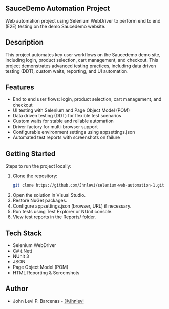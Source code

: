 ## SauceDemo Automation Project

Web automation project using Selenium WebDriver to perform end to end (E2E) testing on the demo Saucedemo website.

## Description

This project automates key user workflows on the Saucedemo demo site, including login, product selection, cart management, and checkout. This project demonstrates advanced testing practices, including data driven testing (DDT), custom waits, reporting, and UI automation.

## Features

- End to end user flows: login, product selection, cart management, and checkout
- UI testing with Selenium and Page Object Model (POM)
- Data driven testing (DDT) for flexible test scenarios
- Custom waits for stable and reliable automation
- Driver factory for multi-browser support
- Configurable environment settings using appsettings.json
- Automated test reports with screenshots on failure

## Getting Started

Steps to run the project locally:

1. Clone the repository:
   ```bash
   git clone https://github.com/Jhnlevi/selenium-web-automation-1.git
   ```
2. Open the solution in Visual Studio.
3. Restore NuGet packages.
4. Configure appsettings.json (browser, URL) if necessary.
5. Run tests using Test Explorer or NUnit console.
6. View test reports in the Reports/ folder.

## Tech Stack

- Selenium WebDriver
- C# (.Net)
- NUnit 3
- JSON
- Page Object Model (POM)
- HTML Reporting & Screenshots

## Author

- John Levi P. Barcenas - [@Jhnlevi](https://github.com/Jhnlevi)